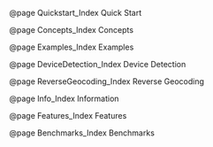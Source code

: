 @page Quickstart_Index Quick Start

@page Concepts_Index Concepts

@page Examples_Index Examples

@page DeviceDetection_Index Device Detection

@page ReverseGeocoding_Index Reverse Geocoding

@page Info_Index Information

@page Features_Index Features

@page Benchmarks_Index Benchmarks
